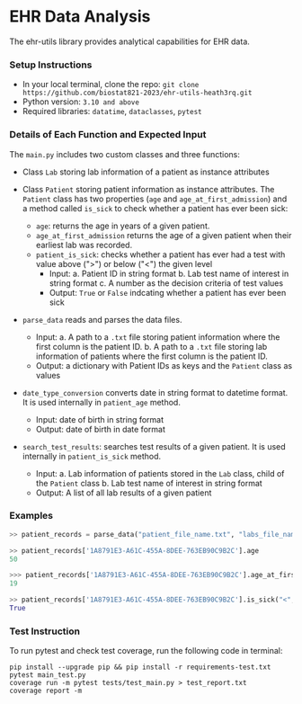 # EHR Data Analysis

The ehr-utils library provides analytical capabilities for EHR data.

### Setup Instructions
* In your local terminal, clone the repo: 
```git clone https://github.com/biostat821-2023/ehr-utils-heath3rq.git```
* Python version: `3.10 and above`
* Required libraries: `datatime`, `dataclasses`, `pytest`


### Details of Each Function and Expected Input
The `main.py` includes two custom classes and three functions:

* Class `Lab` storing lab information of a patient as instance attributes

* Class `Patient` storing patient information as instance attributes. The `Patient` class has two properties (`age` and `age_at_first_admission`) and a method called `is_sick` to check whether a patient has ever been sick:
    - `age`: returns the age in years of a given patient.
    - `age_at_first_admission` returns the age of a given patient when their earliest lab was recorded. 
    - `patient_is_sick`: checks whether a patient has ever had a test with value above (">") or below ("<") the given level
        -  Input: 
            a. Patient ID in string format
            b. Lab test name of interest in string format
            c. A number as the decision criteria of test values
        - Output: `True` or `False` indcating whether a patient has ever been sick

* `parse_data` reads and parses the data files.
    - Input: 
        a. A path to a `.txt` file storing patient information where the first column is the patient ID. 
        b. A path to a `.txt` file storing lab information of patients where the first column is the patient ID. 
    - Output: a dictionary with Patient IDs as keys and the `Patient` class as values

* `date_type_conversion` converts date in string format to datetime format. It is used internally in `patient_age` method.
    - Input: date of birth in string format
    - Output: date of birth in date format

* `search_test_results`: searches test results of a given patient. It is used internally in `patient_is_sick` method.
    - Input: 
        a. Lab information of patients stored in the `Lab` class, child of the `Patient` class
        b. Lab test name of interest in string format
    - Output: A list of all lab results of a given patient 


### Examples
```python
>> patient_records = parse_data("patient_file_name.txt", "labs_file_name.txt")

>> patient_records['1A8791E3-A61C-455A-8DEE-763EB90C9B2C'].age
50

>>> patient_records['1A8791E3-A61C-455A-8DEE-763EB90C9B2C'].age_at_first_admission
19

>> patient_records['1A8791E3-A61C-455A-8DEE-763EB90C9B2C'].is_sick("<","URINALYSIS: RED BLOOD CELLS",1.5)
True
```

### Test Instruction

To run pytest and check test coverage, run the following code in terminal: 
```
pip install --upgrade pip && pip install -r requirements-test.txt
pytest main_test.py
coverage run -m pytest tests/test_main.py > test_report.txt
coverage report -m
```
